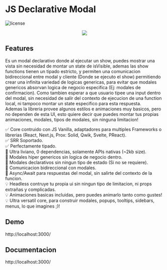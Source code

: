 # JS Declarative Modal
![license](https://img.shields.io/badge/license-MIT-0374b5?style=flat)
<p align="center">
  <img src="http://some_place.com/image.png" />  
</p>

## Features
Es un modal declarativo donde al ejecutar un show, puedes mostrar una vista sin necesidad de montar un state de isVisible, ademas las show functions tienen un tipado estricto, y permiten una comunicacion bidireccional entre modal y cliente (Donde se ejecuto el show) permitiendo crear una infinita variedad de logicas genericas, para evitar que modales genericos absorvan logica de negocio especifica (Ej: modales de confirmacion). Como tambien esperar a que usuario tipee una input dentro del modal, sin necesidad de salir del contexto de ejecucion de una function local, ni tampoco montar un state especifico para esta respuesta.
</br>Ademas la libreria provee algunos estilos e animaciones muy basicos, pero no dependen de esta UI, esto quiere decir que puedes montar tus propias animaciones, modales, tipos de modales, sin ninguna limitacion!

✅ Core contruido con JS Vanilla, adaptadores para multiples Frameworks o librerias (React, Next.js, Prox: Solid, Qwik, Svelte, PReact).</br>
✅ SRR Soportado.</br>
✅ Perfectamente tipado.</br>
🚀 Ultra liviano, 0 dependencias, solamente APIs nativas (~2kb size).</br>
🌟 Modales hiper genericos sin logica de negocio dentro.</br>
🌟 Modales declarativos sin ningun tipo de estado (Si no se requiere).</br>
🌟 Comunicacion bidireccional con modales.</br>
🌟 Async/Await para respuestas del modal, sin salirte del contexto de la funcion.</br>
💡 Headless contruye tu propia ui sin ningun tipo de limitacion, ni props extrañas y complicadas.</br>
💡 Animaciones basicas incluidas, pero puedes animarlo tanto como gustes!</br>
💡 Ultra versatil core, para construir modales, popups, tooltips, sidebars, menus, lo que imagines ;)! </br>

## Demo
http://localhost:3000/

## Documentacion
http://localhost:3000/
